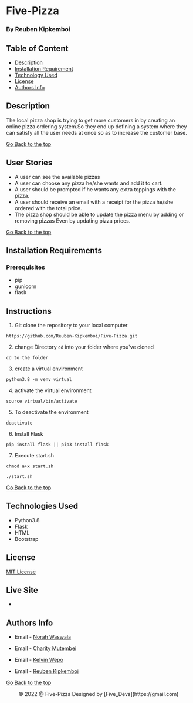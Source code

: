 # Five-Pizza

### By Reuben Kipkemboi

## Table of Content

+ [Description](#description)
+ [Installation Requirement](#installation-requirements)
+ [Technology Used](#technologies-used)
+ [License](#license)
+ [Authors Info](#authors-info)

## Description
The local pizza shop is trying to get more customers in by creating an online pizza ordering system.So they end up defining a system where they can satisfy all the user needs at once so as to increase the customer base.

[Go Back to the top](#five-pizza)


## User Stories

- A user can see the available pizzas
- A user can choose any pizza he/she wants and add it to cart.
- A user should be prompted if he wants any extra toppings with the pizza.
- A user should receive an email with a receipt for the pizza he/she ordered with the total price.
- The pizza shop should be able to update the pizza menu by adding or removing pizzas Even by updating pizza prices.


[Go Back to the top](#five-pizza)


## Installation Requirements

### Prerequisites

- pip
- gunicorn
- flask

## Instructions

1) Git clone the repository to your local computer
```
https://github.com/Reuben-Kipkemboi/Five-Pizza.git
```
2. change Directory `cd` into your folder where you've cloned
```
cd to the folder
```
3. create a virtual environment
```
python3.8 -m venv virtual
```
4. activate the virtual environment 
```
source virtual/bin/activate

```
5. To deactivate the environment

```
deactivate
```

6. Install Flask
```
pip install flask || pip3 install flask
```
7. Execute start.sh
```
chmod a+x start.sh

./start.sh
```

[Go Back to the top](#five-pizza)


## Technologies Used

- Python3.8
- Flask
- HTML
- Bootstrap

## License
[MIT License](LICENSE)

## Live Site
* 

## Authors Info
*  Email - [Norah Waswala](https://gmail.com)

*  Email - [Charity Mutembei](https://gmail.com)

*  Email - [Kelvin Wepo](https://gmail.com)

* Email - [Reuben Kipkemboi](https://gmail.com)

[Go Back to the top](#five-pizza)


<p align = "center">
    &copy; 2022 @ Five-Pizza
    Designed by [Five_Devs](https://gmail.com)
</p>

